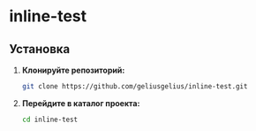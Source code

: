 ﻿# inline-test


## Установка

1. **Клонируйте репозиторий:**

    ```bash
    git clone https://github.com/geliusgelius/inline-test.git
    ```

2. **Перейдите в каталог проекта:**

    ```bash
    cd inline-test
    ```

